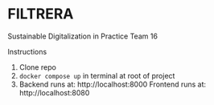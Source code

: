 # FILTRERA
Sustainable Digitalization in Practice Team 16

Instructions
1. Clone repo
2. ```docker compose up``` in terminal at root of project
3. Backend runs at: http://localhost:8000
   Frontend runs at: http://localhost:8080
